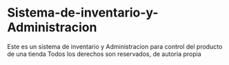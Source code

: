 # Sistema-de-inventario-y-Administracion
Este es un sistema de inventario y Administracion para control del producto de una tienda 
Todos los derechos son reservados, de autoria propia
